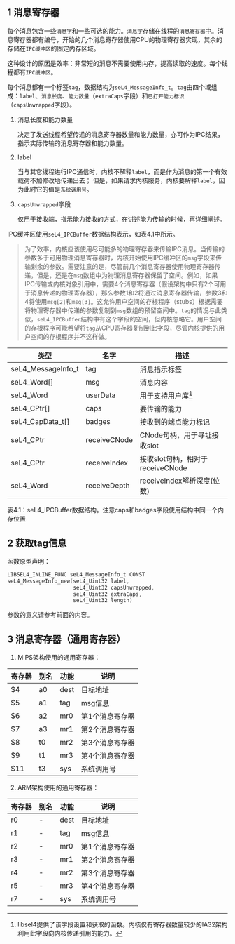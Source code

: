 ## 1  消息寄存器

每个消息包含一些`消息字`和一些可选的能力。`消息字`存储在线程的`消息寄存器`中。消息寄存器都有编号，开始的几个消息寄存器使用CPU的物理寄存器实现，其余的存储在`IPC缓冲区`的固定内存区域。

这种设计的原因是效率：非常短的消息不需要使用内存，提高读取的速度。每个线程都有`IPC缓冲区`。

每个消息都有一个标签`tag`，数据结构为`seL4_MessageInfo_t`。`tag`由四个域组成：`label`、`消息长度`、`能力数量`（`extraCaps`字段）和`已打开能力标识`（`capsUnwrapped`字段）。

1. 消息长度和能力数量

    决定了发送线程希望传递的消息寄存器数量和能力数量，亦可作为IPC结果，指示实际传输的消息寄存器和能力数量。

2. label

    当与其它线程进行IPC通信时，内核不解释`label`，而是作为消息的第一个有效载荷不加修改地传递出去； 但是，如果请求内核服务，内核要解释`label`，因为此时它的值是`系统调用号`。

3. `capsUnwrapped`字段

    仅用于接收端，指示能力接收的方式，在讲述能力传输的时候，再详细阐述。

IPC缓冲区使用`seL4_IPCBuffer`数据结构表示，如表4.1中所示。

>为了效率，内核应该使用尽可能多的物理寄存器来传输IPC消息。当传输的参数多于可用物理消息寄存器时，内核开始使用IPC缓冲区的`msg`字段来传输剩余的参数。需要注意的是，尽管前几个消息寄存器使用物理寄存器传递，但是，还是在`msg`数组中为物理消息寄存器保留了空间。例如，如果IPC传输或内核对象引用中，需要4个消息寄存器（假设架构中只有2个可用于消息传递的物理寄存器），那么参数1和2将通过消息寄存器传输，参数3和4将使用`msg[2]`和`msg[3]`。这允许用户空间的存根程序（stubs）根据需要将物理寄存器中传递的参数复制到`msg`数组的预留空间中。`tag`的情况与此类似，`seL4_IPCBuffer`结构中有这个字段的空间，但内核忽略它。用户空间的存根程序可能希望将`tag`从CPU寄存器复制到此字段，尽管内核提供的用户空间的存根程序并不这样做。

| 类型               | 名字         | 描述
| ------------------ | ------------ | ---
| seL4_MessageInfo_t | tag          | 消息指示标签
| seL4_Word[]        | msg          | 消息内容
| seL4_Word          | userData     | 用于支持用户库[^1]
| seL4_CPtr[]        | caps         | 要传输的能力
| seL4_CapData_t[]   | badges       | 接收到的端点能力标记
| seL4_CPtr          | receiveCNode | CNode句柄，用于寻址接收slot
| seL4_CPtr          | receiveIndex | 接收slot句柄，相对于receiveCNode
| seL4_Word          | receiveDepth | receiveIndex解析深度(位数)

表4.1：seL4_IPCBuffer数据结构。注意caps和badges字段使用结构中同一个内存位置

[^1]: libsel4提供了该字段设置和获取的函数。内核仅有寄存器数量较少的IA32架构利用此字段向内核传递引用的能力。

## 2 获取tag信息

函数原型声明：
```c
LIBSEL4_INLINE_FUNC seL4_MessageInfo_t CONST
seL4_MessageInfo_new(seL4_Uint32 label, 
                     seL4_Uint32 capsUnwrapped, 
                     seL4_Uint32 extraCaps, 
                     seL4_Uint32 length)
```
参数的意义请参考前面的内容。

## 3 消息寄存器（通用寄存器）

1. MIPS架构使用的通用寄存器：

| 寄存器 | 别名 | 功能 | 说明 |
| ------ | ---- | ---- | ---- |
| $4 | a0 | dest | 目标地址 |
| $5 | a1 | tag  | msg信息 |
| $6 | a2 | mr0  | 第1个消息寄存器 |
| $7 | a3 | mr1  | 第2个消息寄存器 |
| $8 | t0 | mr2  | 第3个消息寄存器 |
| $9 | t1 | mr3  | 第4个消息寄存器 |
| $11| t3 | sys  | 系统调用号 |

2. ARM架构使用的通用寄存器：

| 寄存器 | 别名 | 功能 | 说明 |
| ------ | ---- | ---- | ---- |
| r0 | - | dest | 目标地址 |
| r1 | - | tag  | msg信息 |
| r2 | - | mr0  | 第1个消息寄存器 |
| r3 | - | mr1  | 第2个消息寄存器 |
| r4 | - | mr2  | 第3个消息寄存器 |
| r5 | - | mr3  | 第4个消息寄存器 |
| r7 | - | sys  | 系统调用号 |
